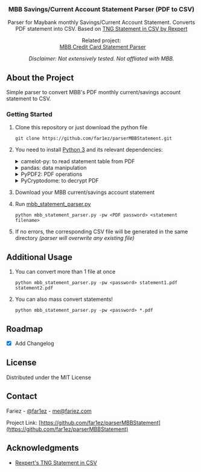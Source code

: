 <a name="readme-top"></a>
<br />
<div align="center">
  <h3 align="center">MBB Savings/Current Account Statement Parser (PDF to CSV)</h3>
  <p>
    Parser for Maybank monthly Savings/Current Account Statement. Converts PDF statement into CSV. Based on <a href="https://github.com/Rexpert/TNG_Statement_in_CSV">TNG Statement in CSV by Rexpert</a>
  </p>
  <p>
    Related project:<br />
    &ensp;<a href="https://github.com/far1ez/parserMBBCCStatement">MBB Credit Card Statement Parser</a>
  </p>
  <p>
    <i>Disclaimer: Not extensively tested. Not affliated with MBB.</i>
  </p>
</div>

<!-- ABOUT THE PROJECT -->
## About the Project

Simple parser to convert MBB's PDF monthly current/savings account statement to CSV. 

<!-- GETTING STARTED -->

### Getting Started

1. Clone this repository or just download the python file
    ```
    git clone https://github.com/far1ez/parserMBBStatement.git
    ```
2. You need to install [Python 3](https://www.python.org/) and its relevant dependencies:
    <details>
      <summary>
        camelot-py: to read statement table from PDF
      </summary>
      
      - Installation via `pip`
        ```
        pip install camelot-py[cv]
        ```
      - or if you're using conda environment
        ```
        conda install -c conda-forge camelot-py
        ```
      - Detail installation please refer to `camelot-py` [Documentation](https://camelot-py.readthedocs.io/en/master/) 
    </details>
    <details>
      <summary>
        pandas: data manipulation
      </summary>
      
      - Installation via `pip`
        ```
        pip install pandas
        ```
      - or if you're using conda environment
        ```
        conda install -c conda-forge pandas
        ```
      - Detail installation please refer to `pandas` [Documentation](https://pandas.pydata.org/docs/index.html) 
    </details>
    <details>
      <summary>
        PyPDF2: PDF operations
      </summary>
      
      - Installation via `pip`
        ```
        pip install PyPDF2
        ```
      - or if you're using conda environment
        ```
        conda install -c conda-forge PyPDF2
        ```
    </details>
    <details>
      <summary>
        PyCryptodome: to decrypt PDF
      </summary>
      
      - Installation via `pip`
        ```
        pip install PyCryptodome
        ```
      - or if you're using conda environment
        ```
        conda install -c conda-forge PyCryptodome
        ```
    </details>
3. Download your MBB current/savings account statement
4. Run [mbb_statement_parser.py](mbb_statement_parser.py)
    ```
    python mbb_statement_parser.py -pw <PDF password> <statement filename>
    ```
5. If no errors, the corresponding CSV file will be generated in the same directory
   <i>(parser will overwrite any existing file)</i>

<!-- ADDITIONAL USAGE -->
## Additional Usage

1. You can convert more than 1 file at once
   ```
   python mbb_statement_parser.py -pw <password> statement1.pdf statement2.pdf
   ```
2. You can also mass convert statements!
   ```
   python mbb_statement_parser.py -pw <password> *.pdf
   ```

<!-- ROADMAP -->
## Roadmap

- [x] Add Changelog

<!-- LICENSE -->
## License

Distributed under the MIT License

<!-- CONTACT -->
## Contact

Fariez - [@far1ez](https://twitter.com/far1ez) - me@fariez.com

Project Link: [https://github.com/far1ez/parserMBBStatement](https://github.com/far1ez/parserMBBStatement)

<!-- ACKNOWLEDGMENTS -->
## Acknowledgments

* [Rexpert's TNG Statement in CSV](https://github.com/Rexpert/TNG_Statement_in_CSV)
